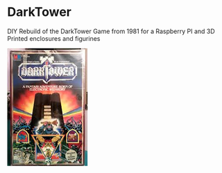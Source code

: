 # DarkTower
DIY Rebuild of the DarkTower Game from 1981 for a Raspberry PI and 3D Printed enclosures and figurines

![Tark Tower](images/dark-tower.jpg)
